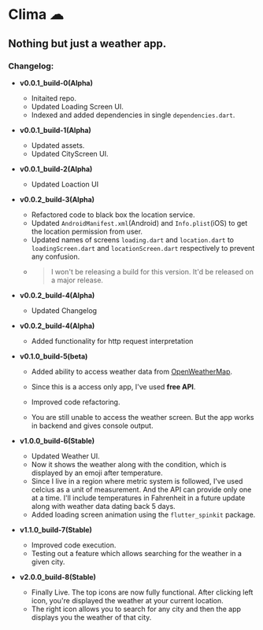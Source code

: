 # **Clima ☁**

## Nothing but just a weather app.

### Changelog:

- **v0.0.1_build-0(Alpha)**

  - Initaited repo.
  - Updated Loading Screen UI.
  - Indexed and added dependencies in single `dependencies.dart`.

- **v0.0.1_build-1(Alpha)**
  - Updated assets.
  - Updated CityScreen UI.

- **v0.0.1_build-2(Alpha)**
  - Updated Loaction UI

- **v0.0.2_build-3(Alpha)**
  - Refactored code to black box the location service.
  - Updated ```AndroidManifest.xml```(Android) and ```Info.plist```(iOS) to get the location permission from user.
  - Updated names of screens ```loading.dart``` and ```location.dart``` to ```loadingScreen.dart``` and ```locationScreen.dart``` respectively to prevent any confusion.
  - >I won't be releasing a build for this version. It'd be released on a major release.

- **v0.0.2_build-4(Alpha)**
  - Updated Changelog

- **v0.0.2_build-4(Alpha)**
  - Added functionality for http request interpretation

- **v0.1.0_build-5(beta)**
  - Added ability to access weather data from [OpenWeatherMap](https://openweathermap.org).

  - Since this is a access only app, I've used **free API**.

  - Improved code refactoring.

  - You are still unable to access the weather screen. But the app works in backend and gives console output.

- **v1.0.0_build-6(Stable)**
  - Updated Weather UI.
  - Now it shows the weather along with the condition, which is displayed by an emoji after temperature.
  - Since I live in a region where metric system is followed, I've used celcius as a unit of measurement. And the API can provide only one at a time.
  I'll include temperatures in Fahrenheit in a future update along with weather data dating back 5 days.
  - Added loading screen animation using the ```flutter_spinkit``` package.

- **v1.1.0_build-7(Stable)**
  - Improved code execution.
  - Testing out a feature which allows searching for the weather in a given city.

- **v2.0.0_build-8(Stable)**
  - Finally Live. The top icons are now fully functional. After clicking left icon, you're displayed the weather at your current location.
  - The right icon allows you to search for any city and then the app displays you the weather of that city.